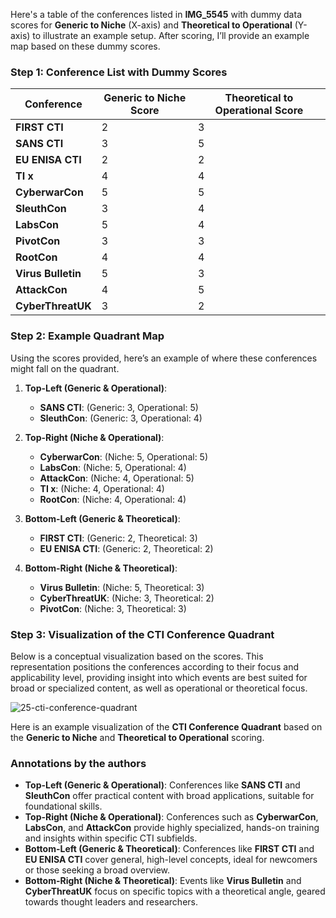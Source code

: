 Here's a table of the conferences listed in **IMG_5545** with dummy data scores for **Generic to Niche** (X-axis) and **Theoretical to Operational** (Y-axis) to illustrate an example setup. After scoring, I’ll provide an example map based on these dummy scores.

### Step 1: Conference List with Dummy Scores

| Conference               | Generic to Niche Score | Theoretical to Operational Score |
|--------------------------|------------------------|----------------------------------|
| **FIRST CTI**            | 2                      | 3                                |
| **SANS CTI**             | 3                      | 5                                |
| **EU ENISA CTI**         | 2                      | 2                                |
| **TI x**                 | 4                      | 4                                |
| **CyberwarCon**          | 5                      | 5                                |
| **SleuthCon**            | 3                      | 4                                |
| **LabsCon**              | 5                      | 4                                |
| **PivotCon**             | 3                      | 3                                |
| **RootCon**              | 4                      | 4                                |
| **Virus Bulletin**       | 5                      | 3                                |
| **AttackCon**            | 4                      | 5                                |
| **CyberThreatUK**        | 3                      | 2                                |

### Step 2: Example Quadrant Map

Using the scores provided, here’s an example of where these conferences might fall on the quadrant. 

1. **Top-Left (Generic & Operational)**:
   - **SANS CTI**: (Generic: 3, Operational: 5)
   - **SleuthCon**: (Generic: 3, Operational: 4)

2. **Top-Right (Niche & Operational)**:
   - **CyberwarCon**: (Niche: 5, Operational: 5)
   - **LabsCon**: (Niche: 5, Operational: 4)
   - **AttackCon**: (Niche: 4, Operational: 5)
   - **TI x**: (Niche: 4, Operational: 4)
   - **RootCon**: (Niche: 4, Operational: 4)

3. **Bottom-Left (Generic & Theoretical)**:
   - **FIRST CTI**: (Generic: 2, Theoretical: 3)
   - **EU ENISA CTI**: (Generic: 2, Theoretical: 2)

4. **Bottom-Right (Niche & Theoretical)**:
   - **Virus Bulletin**: (Niche: 5, Theoretical: 3)
   - **CyberThreatUK**: (Niche: 3, Theoretical: 2)
   - **PivotCon**: (Niche: 3, Theoretical: 3)

### Step 3: Visualization of the CTI Conference Quadrant

Below is a conceptual visualization based on the scores. This representation positions the conferences according to their focus and applicability level, providing insight into which events are best suited for broad or specialized content, as well as operational or theoretical focus.

![25-cti-conference-quadrant](https://github.com/user-attachments/assets/00c660d3-5238-4f37-9f95-25c1806287c2)


Here is an example visualization of the **CTI Conference Quadrant** based on the **Generic to Niche** and **Theoretical to Operational** scoring. 

### Annotations by the authors
- **Top-Left (Generic & Operational)**: Conferences like **SANS CTI** and **SleuthCon** offer practical content with broad applications, suitable for foundational skills.
- **Top-Right (Niche & Operational)**: Conferences such as **CyberwarCon**, **LabsCon**, and **AttackCon** provide highly specialized, hands-on training and insights within specific CTI subfields.
- **Bottom-Left (Generic & Theoretical)**: Conferences like **FIRST CTI** and **EU ENISA CTI** cover general, high-level concepts, ideal for newcomers or those seeking a broad overview.
- **Bottom-Right (Niche & Theoretical)**: Events like **Virus Bulletin** and **CyberThreatUK** focus on specific topics with a theoretical angle, geared towards thought leaders and researchers.
